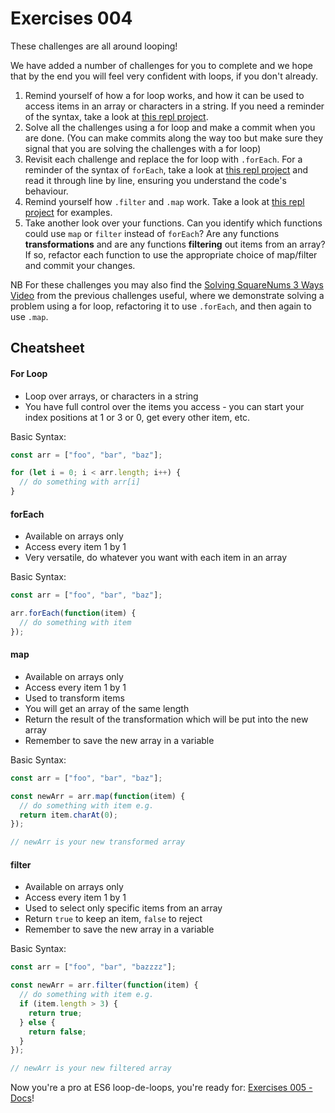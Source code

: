 # Exercises 004

These challenges are all around looping!

We have added a number of challenges for you to complete and we hope that by the end you will feel very confident with loops, if you don't already.

1. Remind yourself of how a for loop works, and how it can be used to access items in an array or characters in a string. If you need a reminder of the syntax, take a look at [this repl project](https://replit.com/@eggsy84/UniformAdmiredPolyhedron#index.js).
2. Solve all the challenges using a for loop and make a commit when you are done. (You can make commits along the way too but make sure they signal that you are solving the challenges with a for loop)
3. Revisit each challenge and replace the for loop with `.forEach`. For a reminder of the syntax of `forEach`, take a look at [this repl project](https://replit.com/@eggsy84/SuperiorDifferentLicenses#index.js) and read it through line by line, ensuring you understand the code's behaviour.
4. Remind yourself how `.filter` and `.map` work. Take a look at [this repl project](https://replit.com/@eggsy84/InsidiousNuttyHertz#index.js) for examples.
5. Take another look over your functions. Can you identify which functions could use `map` or `filter` instead of `forEach`? Are any functions **transformations** and are any functions **filtering** out items from an array? If so, refactor each function to use the appropriate choice of map/filter and commit your changes.

NB For these challenges you may also find the [Solving SquareNums 3 Ways Video](https://storage.googleapis.com/tech-returners-course/JavaScript_Challenges/JS_challenges_week3_squarenums_3ways.mp4) from the previous challenges useful, where we demonstrate solving a problem using a for loop, refactoring it to use `.forEach`, and then again to use `.map`.

## Cheatsheet

#### For Loop

- Loop over arrays, or characters in a string
- You have full control over the items you access - you can start your index positions at 1 or 3 or 0, get every other item, etc.

Basic Syntax:

```javascript
const arr = ["foo", "bar", "baz"];

for (let i = 0; i < arr.length; i++) {
  // do something with arr[i]
}
```

#### forEach

- Available on arrays only
- Access every item 1 by 1
- Very versatile, do whatever you want with each item in an array

Basic Syntax:

```javascript
const arr = ["foo", "bar", "baz"];

arr.forEach(function(item) {
  // do something with item
});
```

#### map

- Available on arrays only
- Access every item 1 by 1
- Used to transform items
- You will get an array of the same length
- Return the result of the transformation which will be put into the new array
- Remember to save the new array in a variable

Basic Syntax:

```javascript
const arr = ["foo", "bar", "baz"];

const newArr = arr.map(function(item) {
  // do something with item e.g.
  return item.charAt(0);
});

// newArr is your new transformed array
```

#### filter

- Available on arrays only
- Access every item 1 by 1
- Used to select only specific items from an array
- Return `true` to keep an item, `false` to reject
- Remember to save the new array in a variable

Basic Syntax:

```javascript
const arr = ["foo", "bar", "bazzzz"];

const newArr = arr.filter(function(item) {
  // do something with item e.g.
  if (item.length > 3) {
    return true;
  } else {
    return false;
  }
});

// newArr is your new filtered array
```

Now you're a pro at ES6 loop-de-loops, you're ready for: [Exercises 005 - Docs](./exercise005.md)!
